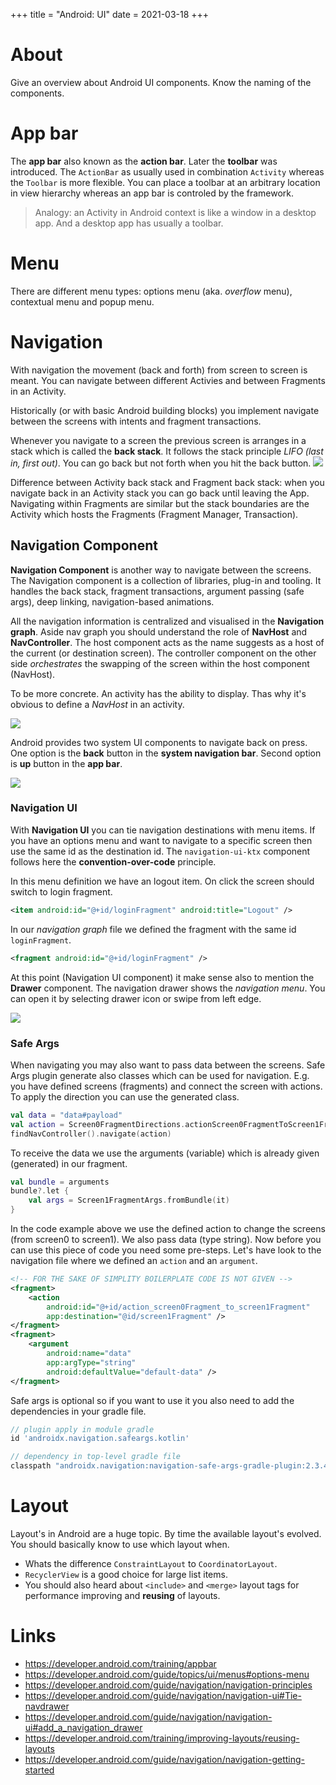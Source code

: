 +++
title = "Android: UI"
date = 2021-03-18
+++

# About
Give an overview about Android UI components. Know the naming of the components.

# App bar
The __app bar__ also known as the __action bar__. Later the __toolbar__ was introduced. The `ActionBar` as usually used in combination `Activity` whereas the `Toolbar` is more flexible. You can place a toolbar at an arbitrary location in view hierarchy whereas an app bar is controled by the framework.

> Analogy: an Activity in Android context is like a window in a desktop app. And a desktop app has usually a toolbar.

# Menu
There are different menu types: options menu (aka. _overflow_ menu), contextual menu and popup menu.

# Navigation
With navigation the movement (back and forth) from screen to screen is meant. 
You can navigate between different Activies and between Fragments in an Activity.

Historically (or with basic Android building blocks) you implement navigate between the screens with intents and fragment transactions.

Whenever you navigate to a screen the previous screen is arranges in a stack which is called the __back stack__. It follows the stack principle _LIFO (last in, first out)_. You can go back but not forth when you hit the back button.
![](../backstack.png)

Difference between Activity back stack and Fragment back stack: when you navigate back in an Activity stack you can go back until leaving the App. Navigating within Fragments are similar but the stack boundaries are the Activity which hosts the Fragments (Fragment Manager, Transaction).

## Navigation Component
__Navigation Component__ is another way to navigate between the screens.
The Navigation component is a collection of libraries, plug-in and tooling.
It handles the back stack, fragment transactions, argument passing (safe args), deep linking, navigation-based animations. 

All the navigation information is centralized and visualised in the __Navigation graph__. Aside nav graph you should understand the role of __NavHost__ and __NavController__. The host component acts as the name suggests as a host of the current (or destination screen). The controller component on the other side _orchestrates_ the swapping of the screen within the host component (NavHost).

To be more concrete. An activity has the ability to display. Thas why it's obvious to define a _NavHost_ in an activity.

![](../nav-component.png)

Android provides two system UI components to navigate back on press. One option is the __back__ button in the __system navigation bar__. Second option is __up__ button in the __app bar__.

![](../android-bar.png)

### Navigation UI
With __Navigation UI__ you can tie navigation destinations with menu items. If you have an options menu and want to navigate to a specific screen then use the same id as the destination id. The `navigation-ui-ktx` component follows here the __convention-over-code__ principle.

In this menu definition we have an logout item. On click the screen should switch to login fragment.
```xml
<item android:id="@+id/loginFragment" android:title="Logout" />
```

In our _navigation graph_ file we defined the fragment with the same id `loginFragment`.
```xml
<fragment android:id="@+id/loginFragment" />
```

At this point (Navigation UI component) it make sense also to mention the __Drawer__ component. The navigation drawer shows the _navigation menu_. You can open it by selecting drawer icon or swipe from left edge.

![](../navigation-drawer.png)

### Safe Args
When navigating you may also want to pass data between the screens. Safe Args plugin generate also classes which can be used for navigation. E.g. you have defined screens (fragments) and connect the screen with actions. To apply the direction you can use the generated class.

```kotlin
val data = "data#payload"
val action = Screen0FragmentDirections.actionScreen0FragmentToScreen1Fragment(data)
findNavController().navigate(action)
```

To receive the data we use the arguments (variable) which is already given (generated) in our fragment.
```kotlin
val bundle = arguments
bundle?.let {
    val args = Screen1FragmentArgs.fromBundle(it)
}
```

In the code example above we use the defined action to change the screens (from screen0 to screen1). We also pass data (type string). Now before you can use this piece of code you need some pre-steps. Let's have look to the navigation file where we defined an `action` and an `argument`.

```xml
<!-- FOR THE SAKE OF SIMPLITY BOILERPLATE CODE IS NOT GIVEN -->
<fragment>
    <action
        android:id="@+id/action_screen0Fragment_to_screen1Fragment"
        app:destination="@id/screen1Fragment" />
</fragment>
<fragment>
    <argument
        android:name="data"
        app:argType="string"
        android:defaultValue="default-data" />
</fragment>
```

Safe args is optional so if you want to use it you also need to add the dependencies in your gradle file.
```groovy
// plugin apply in module gradle
id 'androidx.navigation.safeargs.kotlin'

// dependency in top-level gradle file
classpath "androidx.navigation:navigation-safe-args-gradle-plugin:2.3.4"
```

# Layout
Layout's in Android are a huge topic. By time the available layout's evolved. You should basically know to use which layout when. 
* Whats the difference `ConstraintLayout` to `CoordinatorLayout`. 
* `RecyclerView` is a good choice for large list items. 
* You should also heard about `<include>` and `<merge>` layout tags for performance improving and __reusing__ of layouts.

# Links
* https://developer.android.com/training/appbar
* https://developer.android.com/guide/topics/ui/menus#options-menu
* https://developer.android.com/guide/navigation/navigation-principles
* https://developer.android.com/guide/navigation/navigation-ui#Tie-navdrawer
* https://developer.android.com/guide/navigation/navigation-ui#add_a_navigation_drawer
* https://developer.android.com/training/improving-layouts/reusing-layouts
* https://developer.android.com/guide/navigation/navigation-getting-started